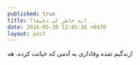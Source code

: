 ```yaml
---
published: true
title: به خاطر کی دقیقا؟!
date: 2016-05-30 12:45:16 +0430
layout: post
---
```

زندگیم شده وفاداری به آدمی که خیانت کرده. هه!
